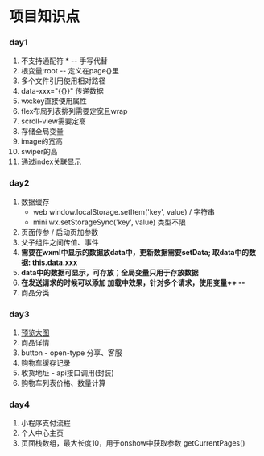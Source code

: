 # 项目知识点

### day1
1. 不支持通配符 * -- 手写代替
2. 根变量:root -- 定义在page{}里
3. 多个文件引用使用相对路径
4. data-xxx="{{}}" 传递数据
5. wx:key直接使用属性
6. flex布局列表排列需要定宽且wrap
7. scroll-view需要定髙
8. 存储全局变量
9. image的宽高
10. swiper的高
11. 通过index关联显示

### day2
1. 数据缓存
   * web window.localStorage.setItem('key', value) / 字符串
   * mini wx.setStorageSync('key', value) 类型不限
2. 页面传参 / 启动页加参数
3. 父子组件之间传值、事件
4. **需要在wxml中显示的数据放data中，更新数据需要setData; 取data中的数据: this.data.xxx**
5. **data中的数据可显示，可存放；全局变量只用于存放数据**
6. **在发送请求的时候可以添加 加载中效果，针对多个请求，使用变量++ --**
7. 商品分类

### day3
1. [预览大图](https://developers.weixin.qq.com/miniprogram/dev/api/media/image/wx.previewImage.html)
2. 商品详情
3. button - open-type 分享、客服
4. 购物车缓存记录
5. 收货地址 - api接口调用(封装)
6. 购物车列表价格、数量计算

### day4
1. 小程序支付流程
2. 个人中心主页
3. 页面栈数组，最大长度10，用于onshow中获取参数 getCurrentPages()